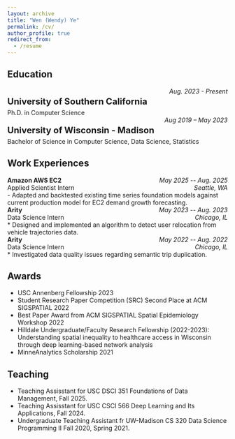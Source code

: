 ```yaml
---
layout: archive
title: "Wen (Wendy) Ye"
permalink: /cv/
author_profile: true
redirect_from:
  - /resume
---
```



## Education
<div style='display: flex; justify-content: space-between;'>
	<p style='font-size:20px; margin-bottom:5px'><b>University of Southern California</b></p>
	<i>Aug. 2023 - Present</i>
</div>

<div>
	<p style='margin:0px'>Ph.D. in Computer Science</p>
</div>


<div style='display: flex; justify-content: space-between;'>
	<p style='font-size:20px; margin-bottom:5px'><b>University of Wisconsin - Madison</b></p>
	<i>Aug 2019 – May 2023</i>
</div>

<div>
	<p style='margin:0px'>Bachelor of Science in Computer Science, Data Science, Statistics</p>
</div>


## Work Experiences
<div style='display: flex; justify-content: space-between;'>
	<p style='margin:0px'><b>Amazon AWS EC2</b></p>
	<i>May 2025 -- Aug. 2025</i>
</div>
<div style='display:flex; justify-content:space-between;'>
<p style='margin:0px'>Applied Scientist Intern</p>
<i>Seattle, WA</i>
</div>
- Adapted and backtested existing time series foundation models against current production model for EC2 demand growth forecasting. 

<div style='display: flex; justify-content: space-between;'>
	<p style='margin:0px'><b>Arity</b></p>
	<i>May 2023 -- Aug. 2023</i>
</div>
<div style='display:flex; justify-content:space-between;'>
<p style='margin:0px'>Data Science Intern</p>
<i>Chicago, IL</i>
</div>
* Designed and implemented an algorithm to detect user relocation from vehicle trajectories data. 

<div style='display: flex; justify-content: space-between;'>
	<p style='margin:0px'><b>Arity</b></p>
	<i>May 2022 -- Aug. 2022</i>
</div>
<div style='display:flex; justify-content:space-between;'>
<p style='margin:0px'>Data Science Intern</p>
<i>Chicago, IL</i>
</div>
* Investigated data quality issues regarding semantic trip duplication. 

## Awards
- USC Annenberg Fellowship 2023
- Student Research Paper Competition (SRC) Second Place at ACM SIGSPATIAL 2022
- Best Paper Award from ACM SIGSPATIAL Spatial Epidemiology Workshop 2022
- Hilldale Undergraduate/Faculty Research Fellowship (2022-2023): Understanding spatial inequality to healthcare access in Wisconsin through deep learning-based network analysis
- MinneAnalytics Scholarship 2021


## Teaching
- Teaching Assisstant for USC DSCI 351 Foundations of Data Management, Fall 2025.
- Teaching Assisstant for USC CSCI 566 Deep Learning and Its Applications, Fall 2024.
- Undergraduate Teaching Assistant fr UW-Madison CS 320 Data Science Programming II Fall 2020, Spring 2021. 

